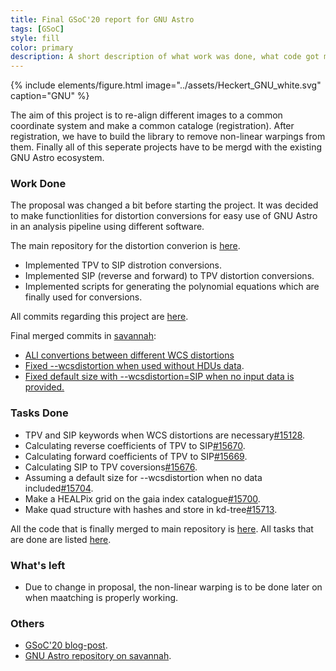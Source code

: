 ```yaml
---
title: Final GSoC'20 report for GNU Astro
tags: [GSoC]
style: fill
color: primary
description: A short description of what work was done, what code got merged, what code didn't get merged, and what's left to do.
---
```


{% include elements/figure.html image="../assets/Heckert_GNU_white.svg" caption="GNU" %}

The aim of this project is to re-align different images to a common coordinate system and make a common cataloge (registration). After registration, we have to build the library to remove non-linear warpings from them. Finally all of this seperate projects have to be mergd with the existing GNU Astro ecosystem.

### Work Done

The proposal was changed a bit before starting the project. It was decided to make functionlities for distortion conversions for easy use of GNU Astro in an analysis pipeline using different software.

The main repository for the distortion converion is [here](https://gitlab.com/sachinkumarsingh092/gnuastro-test-files).

- Implemented TPV to SIP distrotion conversions.
- Implemented SIP (reverse and forward) to TPV distortion conversions. 
- Implemented scripts for generating the polynomial equations which are finally used for conversions.

All commits regarding this project are [here](https://gitlab.com/sachinkumarsingh092/gnuastro-test-files/-/commits/master).

Final merged commits in [savannah](http://git.savannah.gnu.org/cgit/gnuastro.git/):

- [ALl convertions between different WCS distortions](http://git.savannah.gnu.org/cgit/gnuastro.git/commit/?id=7da840d48a1364a339ec48a06d9b6fb2ca5be9ad)
- [Fixed --wcsdistortion when used without HDUs data](http://git.savannah.gnu.org/cgit/gnuastro.git/commit/?id=7dca196b6f7f588482772f3c059866647e812689).
- [Fixed default size with --wcsdistortion=SIP when no input data is provided.](http://git.savannah.gnu.org/cgit/gnuastro.git/commit/?id=808c95dc56baf023928eeab3edf8bc6e3f572de0)


### Tasks Done

- TPV and SIP keywords when WCS distortions are necessary[#15128](https://savannah.gnu.org/task/index.php?15128).
- Calculating reverse coefficients of TPV to SIP[#15670](https://savannah.gnu.org/task/index.php?15670).
- Calculating forward coefficients of TPV to SIP[#15669](https://savannah.gnu.org/task/index.php?15669).
- Calculating SIP to TPV coversions[#15676](https://savannah.gnu.org/task/index.php?15676).
- Assuming a default size for --wcsdistortion when no data included[#15704](https://savannah.gnu.org/task/index.php?15704).
- Make a HEALPix grid on the gaia index catalogue[#15700](https://savannah.gnu.org/task/index.php?15700).
- Make quad structure with hashes and store in kd-tree[#15713](https://savannah.gnu.org/task/index.php?15713).

All the code that is finally merged to main repository is [here](http://git.savannah.gnu.org/cgit/gnuastro.git/log/?qt=author&q=Sachin+Kumar+Singh).
All tasks that are done are listed [here](https://savannah.gnu.org/task/index.php?go_report=Apply&group=gnuastro&func=browse&set=custom&msort=0&report_id=100&advsrch=0&status_id=0&resolution_id=0&assigned_to=180314&category_id=0&bug_group_id=0&history_search=0&history_field=0&history_event=modified&history_date_dayfd=28&history_date_monthfd=8&history_date_yearfd=2020&chunksz=100&spamscore=5&boxoptionwanted=1#options).

### What's left

- Due to change in proposal, the non-linear warping is to be done later on when maatching is properly working.

### Others

- [GSoC'20 blog-post](https://sachinkumarsingh092.github.io/blog/gsoc-post1).
- [GNU Astro repository on savannah](git.savannah.gnu.org/cgit/gnuastro.git/).
